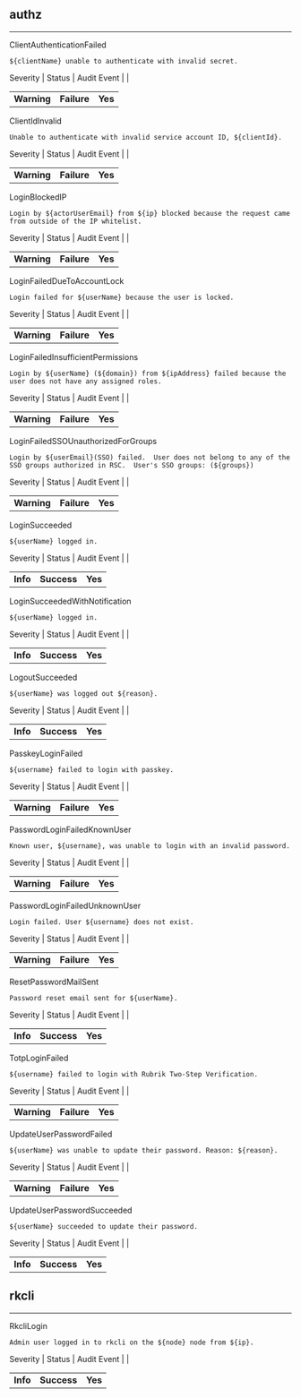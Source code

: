 ## authz

______________________________________________________________________

ClientAuthenticationFailed

```text
${clientName} unable to authenticate with invalid secret.
```

Severity | Status | Audit Event | |

|             |             |         |
| ----------- | ----------- | ------- |
| **Warning** | **Failure** | **Yes** |

ClientIdInvalid

```text
Unable to authenticate with invalid service account ID, ${clientId}.
```

Severity | Status | Audit Event | |

|             |             |         |
| ----------- | ----------- | ------- |
| **Warning** | **Failure** | **Yes** |

LoginBlockedIP

```text
Login by ${actorUserEmail} from ${ip} blocked because the request came from outside of the IP whitelist.
```

Severity | Status | Audit Event | |

|             |             |         |
| ----------- | ----------- | ------- |
| **Warning** | **Failure** | **Yes** |

LoginFailedDueToAccountLock

```text
Login failed for ${userName} because the user is locked.
```

Severity | Status | Audit Event | |

|             |             |         |
| ----------- | ----------- | ------- |
| **Warning** | **Failure** | **Yes** |

LoginFailedInsufficientPermissions

```text
Login by ${userName} (${domain}) from ${ipAddress} failed because the  user does not have any assigned roles.
```

Severity | Status | Audit Event | |

|             |             |         |
| ----------- | ----------- | ------- |
| **Warning** | **Failure** | **Yes** |

LoginFailedSSOUnauthorizedForGroups

```text
Login by ${userEmail}(SSO) failed.  User does not belong to any of the SSO groups authorized in RSC.  User's SSO groups: (${groups})
```

Severity | Status | Audit Event | |

|             |             |         |
| ----------- | ----------- | ------- |
| **Warning** | **Failure** | **Yes** |

LoginSucceeded

```text
${userName} logged in.
```

Severity | Status | Audit Event | |

|          |             |         |
| -------- | ----------- | ------- |
| **Info** | **Success** | **Yes** |

LoginSucceededWithNotification

```text
${userName} logged in.
```

Severity | Status | Audit Event | |

|          |             |         |
| -------- | ----------- | ------- |
| **Info** | **Success** | **Yes** |

LogoutSucceeded

```text
${userName} was logged out ${reason}.
```

Severity | Status | Audit Event | |

|          |             |         |
| -------- | ----------- | ------- |
| **Info** | **Success** | **Yes** |

PasskeyLoginFailed

```text
${username} failed to login with passkey.
```

Severity | Status | Audit Event | |

|             |             |         |
| ----------- | ----------- | ------- |
| **Warning** | **Failure** | **Yes** |

PasswordLoginFailedKnownUser

```text
Known user, ${username}, was unable to login with an invalid password.
```

Severity | Status | Audit Event | |

|             |             |         |
| ----------- | ----------- | ------- |
| **Warning** | **Failure** | **Yes** |

PasswordLoginFailedUnknownUser

```text
Login failed. User ${username} does not exist.
```

Severity | Status | Audit Event | |

|             |             |         |
| ----------- | ----------- | ------- |
| **Warning** | **Failure** | **Yes** |

ResetPasswordMailSent

```text
Password reset email sent for ${userName}.
```

Severity | Status | Audit Event | |

|          |             |         |
| -------- | ----------- | ------- |
| **Info** | **Success** | **Yes** |

TotpLoginFailed

```text
${username} failed to login with Rubrik Two-Step Verification.
```

Severity | Status | Audit Event | |

|             |             |         |
| ----------- | ----------- | ------- |
| **Warning** | **Failure** | **Yes** |

UpdateUserPasswordFailed

```text
${userName} was unable to update their password. Reason: ${reason}.
```

Severity | Status | Audit Event | |

|             |             |         |
| ----------- | ----------- | ------- |
| **Warning** | **Failure** | **Yes** |

UpdateUserPasswordSucceeded

```text
${userName} succeeded to update their password.
```

Severity | Status | Audit Event | |

|          |             |         |
| -------- | ----------- | ------- |
| **Info** | **Success** | **Yes** |

## rkcli

______________________________________________________________________

RkcliLogin

```text
Admin user logged in to rkcli on the ${node} node from ${ip}.
```

Severity | Status | Audit Event | |

|          |             |         |
| -------- | ----------- | ------- |
| **Info** | **Success** | **Yes** |
